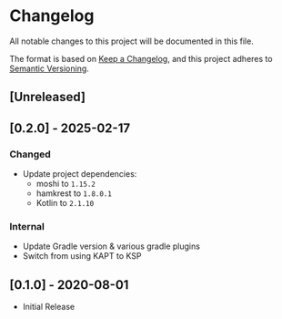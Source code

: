 # Changelog
All notable changes to this project will be documented in this file.

The format is based on [Keep a Changelog](https://keepachangelog.com/en/1.0.0/),
and this project adheres to [Semantic Versioning](https://semver.org/spec/v2.0.0.html).

## [Unreleased]

## [0.2.0] - 2025-02-17

### Changed

* Update project dependencies:
    * moshi to `1.15.2`
    * hamkrest to `1.8.0.1`
    * Kotlin to `2.1.10`

### Internal

- Update Gradle version & various gradle plugins
- Switch from using KAPT to KSP

## [0.1.0] - 2020-08-01

* Initial Release
